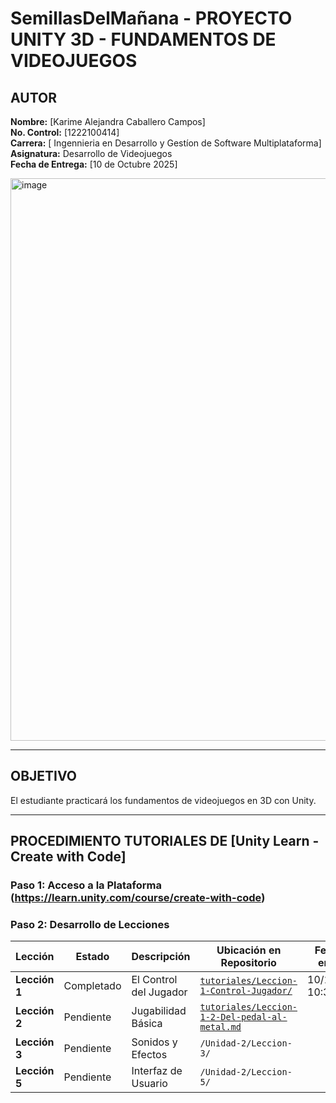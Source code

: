 # SemillasDelMañana - PROYECTO UNITY 3D - FUNDAMENTOS DE VIDEOJUEGOS



## AUTOR
**Nombre:** [Karime Alejandra Caballero Campos]  
**No. Control:** [1222100414]  
**Carrera:** [ Ingennieria en Desarrollo  y Gestíon de Software Multiplataforma]  
**Asignatura:** Desarrollo de Videojuegos   
**Fecha de Entrega:** [10 de Octubre 2025]

<img width="1200" height="900" alt="image" src="https://github.com/user-attachments/assets/9449e15a-4812-4135-b3e9-fcf1a3c12a6e" />

---

##  OBJETIVO
El estudiante practicará los fundamentos de videojuegos en 3D con Unity.

---

## PROCEDIMIENTO TUTORIALES DE [Unity Learn - Create with Code]

### **Paso 1: Acceso a la Plataforma** (https://learn.unity.com/course/create-with-code)
### **Paso 2: Desarrollo de Lecciones**
| Lección | Estado | Descripción | Ubicación en Repositorio | Fecha de entrega |
|---------|--------|-------------|--------------------------|------------------|
| **Lección 1** | Completado | El Control del Jugador |  [ `tutoriales/Leccion-1-Control-Jugador/`](tutoriales/Leccion-1-Control-Jugador/) | 10/10/2025 10:39|
| **Lección 2** | Pendiente | Jugabilidad Básica |[ `tutoriales/Leccion-1-2-Del-pedal-al-metal.md`](tutoriales/Leccion-1-2-Del-pedal-al-metal.md) |
| **Lección 3** | Pendiente | Sonidos y Efectos | `/Unidad-2/Leccion-3/` |
| **Lección 5** | Pendiente | Interfaz de Usuario | `/Unidad-2/Leccion-5/` |





